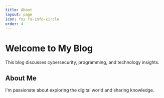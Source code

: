 ```yaml
---
title: About
layout: page
icon: fas fa-info-circle
order: 4
---
```


# Welcome to My Blog
This blog discusses cybersecurity, programming, and technology insights.

## About Me
I'm passionate about exploring the digital world and sharing knowledge.
